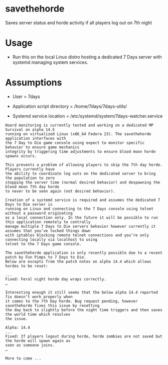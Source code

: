 savethehorde
===========
Saves server status and horde activity if all players log out on 7th night

**Usage**
======== 
   - Run this on the local Linux distro hosting a dedicated 7 Days server with systemd managing system services. 

**Assumptions**
=============
   - User = 7days

   - Application script directory = /home/7days/7days-utils/

   - Systemd service location = /etc/systemd/system/7days-watcher.service

```
Hoard monitoring is currently tested and working on a dedicated MP Survival on alpha 14.5
running on virtualized Linux (x86_64 Fedora 23). The savethehorde application interfaces with
the 7 Day to Die game console using expect to monitor specific behavior to ensure game mechanics 
integrity by triggering time adjustments to ensure blood moon horde spawns occurs. 

This prevents a problem of allowing players to skip the 7th day horde. Players currently have 
the ability to coordinate log outs on the dedicated server to bring the population to zero 
stopping the server time (normal desired behavior) and despawning the blood moon 7th day horde
to never to be seen again (not desired behavior).

Creation of a systemd service is required and assumes the dedicated 7 Days to Die server is
running on Linux and connecting to the 7 Days console using telnet without a password originating
as a local connection only. In the future it will be possible to run this application remotely to centrally 
manage multiple 7 Days to Die servers behavior however currently it assumes that you’ve locked things down 
with iptables blocking remote telnet connections and you’re only connecting locally via localhost to using
telnet to the 7 Days game console. 

The savethehorde application is only recently possible due to a recent patch by Fun Pimps to 7 Days to Die.
Below are excepts from the patch notes on alpha 14.4 which allows hordes to be reset:

...
Fixed: Feral night horde day wraps correctly.
…

Interesting enough it still seems that the below alpha 14.4 reported fix doesn’t work properly when 
it comes to the 7th Day horde. Bug request pending, however savethehorde fixes this issue by resetting
the day back to slightly before the night time triggers and then saves the world time which resolves
the issue.

Alpha: 14.4
...
Fixed: If players logout during horde, horde zombies are not saved but the horde will spawn again as
soon as someone joins.
…

More to come ...

